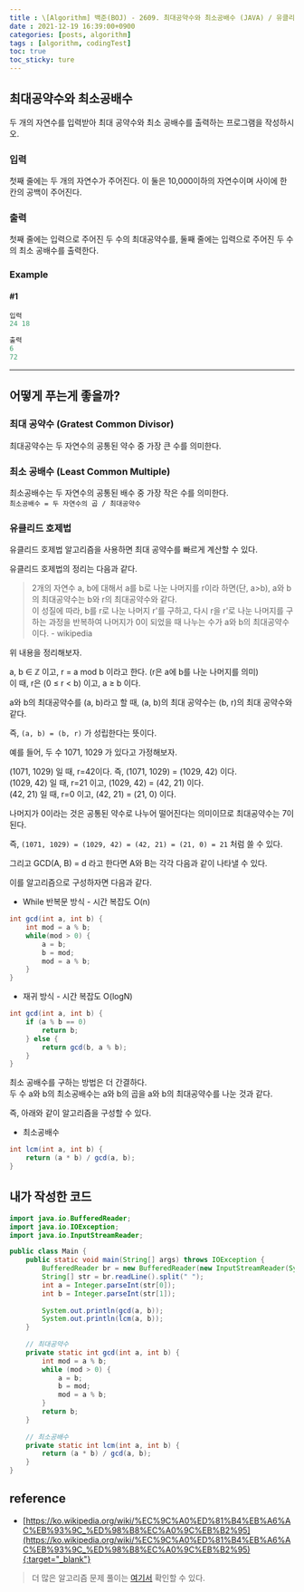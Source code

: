 ```yaml
---
title : \[Algorithm] 백준(BOJ) - 2609. 최대공약수와 최소공배수 (JAVA) / 유클리드 호제법 알고리즘
date : 2021-12-19 16:39:00+0900 
categories: [posts, algorithm]
tags : [algorithm, codingTest]
toc: true 
toc_sticky: ture
---
```


## 최대공약수와 최소공배수

두 개의 자연수를 입력받아 최대 공약수와 최소 공배수를 출력하는 프로그램을 작성하시오.

### 입력

첫째 줄에는 두 개의 자연수가 주어진다. 이 둘은 10,000이하의 자연수이며 사이에 한 칸의 공백이 주어진다.

### 출력

첫째 줄에는 입력으로 주어진 두 수의 최대공약수를, 둘째 줄에는 입력으로 주어진 두 수의 최소 공배수를 출력한다.

### Example

#### #1

```java
입력
24 18

출력
6
72
```

---

## 어떻게 푸는게 좋을까?
### 최대 공약수 (Gratest Common Divisor)
최대공약수는 두 자연수의 공통된 약수 중 가장 큰 수를 의미한다.

### 최소 공배수 (Least Common Multiple)
최소공배수는 두 자연수의 공통된 배수 중 가장 작은 수를 의미한다.   
`최소공배수 = 두 자연수의 곱 / 최대공약수`

### 유클리드 호제법
유클리드 호제법 알고리즘을 사용하면 최대 공약수를 빠르게 계산할 수 있다.

유클리드 호제법의 정리는 다음과 같다.

> 2개의 자연수 a, b에 대해서 a를 b로 나눈 나머지를 r이라 하면(단, a>b), a와 b의 최대공약수는 b와 r의 최대공약수와 같다.   
> 이 성질에 따라, b를 r로 나눈 나머지 r'를 구하고, 다시 r을 r'로 나눈 나머지를 구하는 과정을 반복하여 나머지가 0이 되었을 때 나누는 수가 a와 b의 최대공약수이다. - wikipedia

위 내용을 정리해보자.

a, b ∈ ℤ 이고, r = a mod b 이라고 한다. (r은 a에 b를 나눈 나머지를 의미)   
이 때, r은 (0 ≤ r < b) 이고, a ≥ b 이다.

a와 b의 최대공약수를 (a, b)라고 할 때, (a, b)의 최대 공약수는 (b, r)의 최대 공약수와 같다.

즉, `(a, b) = (b, r)` 가 성립한다는 뜻이다.

예를 들어, 두 수 1071, 1029 가 있다고 가정해보자.

(1071, 1029) 일 때, r=42이다.
즉, (1071, 1029) = (1029, 42) 이다.   
(1029, 42) 일 때, r=21 이고, (1029, 42) = (42, 21) 이다.   
(42, 21) 일 때, r=0 이고, (42, 21) = (21, 0) 이다.

나머지가 0이라는 것은 공통된 약수로 나누어 떨어진다는 의미이므로 최대공약수는 7이 된다.

즉, `(1071, 1029) = (1029, 42) = (42, 21) = (21, 0) = 21` 처럼 쓸 수 있다.

그리고 GCD(A, B) = d 라고 한다면 A와 B는 각각 다음과 같이 나타낼 수 있다.

이를 알고리즘으로 구성하자면 다음과 같다.

- While 반복문 방식 - 시간 복잡도 O(n)
```java
int gcd(int a, int b) {
    int mod = a % b;
    while(mod > 0) {
        a = b;
        b = mod;
        mod = a % b;
    }
}
```
- 재귀 방식 - 시간 복잡도 O(logN)
```java
int gcd(int a, int b) {
    if (a % b == 0)
        return b;
    } else {
        return gcd(b, a % b);
    }
}
```

최소 공배수를 구하는 방법은 더 간결하다.   
두 수 a와 b의 최소공배수는 a와 b의 곱을 a와 b의 최대공약수를 나눈 것과 같다.

즉, 아래와 같이 알고리즘을 구성할 수 있다.

- 최소공배수
```java
int lcm(int a, int b) {
    return (a * b) / gcd(a, b);
}
```


## 내가 작성한 코드

```java
import java.io.BufferedReader;
import java.io.IOException;
import java.io.InputStreamReader;

public class Main {
    public static void main(String[] args) throws IOException {
        BufferedReader br = new BufferedReader(new InputStreamReader(System.in));
        String[] str = br.readLine().split(" ");
        int a = Integer.parseInt(str[0]);
        int b = Integer.parseInt(str[1]);
        
        System.out.println(gcd(a, b));
        System.out.println(lcm(a, b));
    }
    
    // 최대공약수
    private static int gcd(int a, int b) {
        int mod = a % b;
        while (mod > 0) {
            a = b;
            b = mod;
            mod = a % b;
        }
        return b;
    }
    
    // 최소공배수
    private static int lcm(int a, int b) {
        return (a * b) / gcd(a, b);
    }
}
```

## reference
- [https://ko.wikipedia.org/wiki/%EC%9C%A0%ED%81%B4%EB%A6%AC%EB%93%9C_%ED%98%B8%EC%A0%9C%EB%B2%95](https://ko.wikipedia.org/wiki/%EC%9C%A0%ED%81%B4%EB%A6%AC%EB%93%9C_%ED%98%B8%EC%A0%9C%EB%B2%95){:target="_blank"}

> 더 많은 알고리즘 문제 풀이는 [여기서](https://github.com/DAMICHOI/Algorithm) 확인할 수 있다.